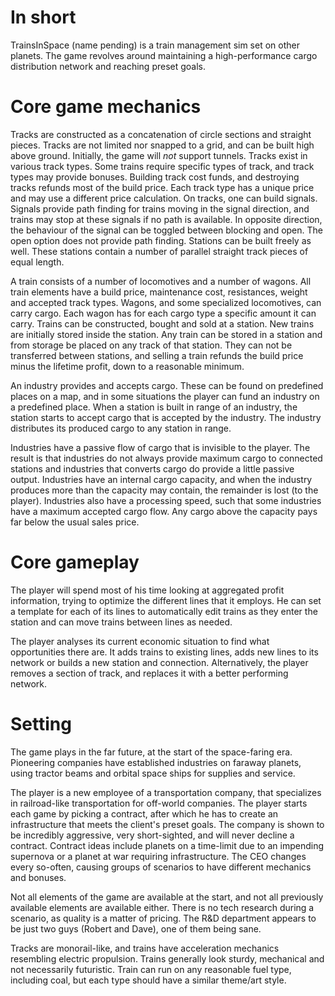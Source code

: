 # In short
TrainsInSpace (name pending) is a train management sim set on other planets.
The game revolves around maintaining a high-performance cargo distribution network and reaching preset goals.

# Core game mechanics
Tracks are constructed as a concatenation of circle sections and straight pieces.
Tracks are not limited nor snapped to a grid, and can be built high above ground.
Initially, the game will _not_ support tunnels.
Tracks exist in various track types. Some trains require specific types of track, and track types may provide bonuses.
Building track cost funds, and destroying tracks refunds most of the build price. 
Each track type has a unique price and may use a different price calculation.
On tracks, one can build signals. Signals provide path finding for trains moving in the signal direction, and trains may stop at these signals if no path is available.
In opposite direction, the behaviour of the signal can be toggled between blocking and open. The open option does not provide path finding.
Stations can be built freely as well. These stations contain a number of parallel straight track pieces of equal length.

A train consists of a number of locomotives and a number of wagons.
All train elements have a build price, maintenance cost, resistances, weight and accepted track types.
Wagons, and some specialized locomotives, can carry cargo.
Each wagon has for each cargo type a specific amount it can carry.
Trains can be constructed, bought and sold at a station. New trains are initially stored inside the station. 
Any train can be stored in a station and from storage be placed on any track of that station.
They can not be transferred between stations, and selling a train refunds the build price minus the lifetime profit, down to a reasonable minimum.

An industry provides and accepts cargo.
These can be found on predefined places on a map, and in some situations the player can fund an industry on a predefined place.
When a station is built in range of an industry, the station starts to accept cargo that is accepted by the industry.
The industry distributes its produced cargo to any station in range.

Industries have a passive flow of cargo that is invisible to the player.
The result is that industries do not always provide maximum cargo to connected stations and industries that converts cargo do provide a little passive output.
Industries have an internal cargo capacity, and when the industry produces more than the capacity may contain, the remainder is lost (to the player).
Industries also have a processing speed, such that some industries have a maximum accepted cargo flow. 
Any cargo above the capacity pays far below the usual sales price.

# Core gameplay
The player will spend most of his time looking at aggregated profit information, trying to optimize the different lines that it employs.
He can set a template for each of its lines to automatically edit trains as they enter the station and can move trains between lines as needed.

The player analyses its current economic situation to find what opportunities there are.
It adds trains to existing lines, adds new lines to its network or builds a new station and connection.
Alternatively, the player removes a section of track, and replaces it with a better performing network.

# Setting
The game plays in the far future, at the start of the space-faring era.
Pioneering companies have established industries on faraway planets, using tractor beams and orbital space ships for supplies and service.

The player is a new employee of a transportation company, that specializes in railroad-like transportation for off-world companies.
The player starts each game by picking a contract, after which he has to create an infrastructure that meets the client's preset goals.
The company is shown to be incredibly aggressive, very short-sighted, and will never decline a contract.
Contract ideas include planets on a time-limit due to an impending supernova or a planet at war requiring infrastructure.
The CEO changes every so-often, causing groups of scenarios to have different mechanics and bonuses.

Not all elements of the game are available at the start, and not all previously available elements are available either.
There is no tech research during a scenario, as quality is a matter of pricing.
The R&D department appears to be just two guys (Robert and Dave), one of them being sane.

Tracks are monorail-like, and trains have acceleration mechanics resembling electric propulsion.
Trains generally look sturdy, mechanical and not necessarily futuristic. 
Train can run on any reasonable fuel type, including coal, but each type should have a similar theme/art style.
